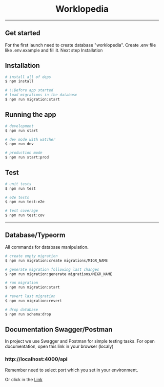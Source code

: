 <h1 align="center">
    Worklopedia
</h1>

<hr>

## Get started

For the first launch need to create database "worklopedia". 
Create .env file like .env.example and fill it. Next step Installation

## Installation

```bash
# install all of deps
$ npm install

# !!Before app started
# load migrations in the database
$ npm run migration:start
```

## Running the app

```bash
# development
$ npm run start

# dev mode with watcher
$ npm run dev

# production mode
$ npm run start:prod
```

## Test

```bash
# unit tests
$ npm run test

# e2e tests
$ npm run test:e2e

# test coverage
$ npm run test:cov
```
<hr>

## Database/Typeorm

All commands for database manipulation.

```bash
# create empty migration
$ npm run migration:create migrations/MIGR_NAME

# generate migration following last changes 
$ npm run migration:generate migrations/MIGR_NAME

# run migration
$ npm run migration:start

# revert last migration
$ npm run migration:revert

# drop database
$ npm run schema:drop
```


## Documentation Swagger/Postman

In project we use Swagger and Postman for simple testing tasks.
For open documentation, open this link in your browser (localy)
### http://localhost:4000/api
Remember need to select port which you set in your environment.

Or click in the <a href="http://localhost:4000/api">Link</a>
